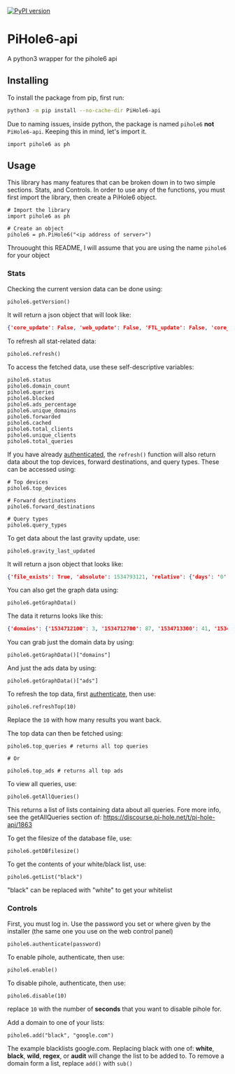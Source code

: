 [![PyPI version](https://badge.fury.io/py/PiHole-api.svg)](https://badge.fury.io/py/PiHole-api)
# PiHole6-api
A python3 wrapper for the pihole6 api

## Installing
To install the package from pip, first run:
```bash
python3 -m pip install --no-cache-dir PiHole6-api
```

Due to naming issues, inside python, the package is named `pihole6` **not** `PiHole6-api`. Keeping this in mind, let's import it.
```python3
import pihole6 as ph
```

## Usage
This library has many features that can be broken down in to two simple sections. Stats, and Controls. In order to use any of the functions, you must first import the library, then create a PiHole6 object.

```python3
# Import the library
import pihole6 as ph

# Create an object
pihole6 = ph.PiHole6("<ip address of server>")
```
Throuought this README, I will assume that you are using the name `pihole6` for your object

### Stats
Checking the current version data can be done using:
```python3
pihole6.getVersion()
```
It will return a json object that will look like:
```json
{'core_update': False, 'web_update': False, 'FTL_update': False, 'core_current': 'v4.0', 'web_current': 'v4.0', 'FTL_current': 'v4.0', 'core_latest': 'v4.0', 'web_latest': 'v4.0', 'FTL_latest': 'v4.0', 'core_branch': 'master', 'web_branch': 'master', 'FTL_branch': ''}
```

To refresh all stat-related data:
```python3
pihole6.refresh()
```

To access the fetched data, use these self-descriptive variables:
```python3
pihole6.status
pihole6.domain_count
pihole6.queries
pihole6.blocked
pihole6.ads_percentage
pihole6.unique_domains
pihole6.forwarded
pihole6.cached
pihole6.total_clients
pihole6.unique_clients
pihole6.total_queries
```

If you have already [authenticated](#Controls), the `refresh()` function will also return data about the top devices, forward destinations, and query types. These can be accessed using:
```python3
# Top devices
pihole6.top_devices

# Forward destinations
pihole6.forward_destinations

# Query types
pihole6.query_types
```

To get data about the last gravity update, use:
```python3
pihole6.gravity_last_updated
```

It will return a json object that looks like:
```json
{'file_exists': True, 'absolute': 1534793121, 'relative': {'days': '0', 'hours': '00', 'minutes': '42'}}
```

You can also get the graph data using:
```python3
pihole6.getGraphData()
```

The data it returns looks like this:
```json
{'domains': {'1534712100': 3, '1534712700': 87, '1534713300': 41, '1534713900': 45, '1534714500': 1, '1534715100': 28, '1534715700': 26, '1534716300': 0, '1534716900': 0, '1534717500': 0, '1534718100': 0, '1534718700': 0, '1534719300': 0, '1534719900': 0, '1534720500': 0, '1534721100': 0, '1534721700': 0, '1534722300': 0, '1534722900': 22, '1534723500': 5, '1534724100': 6, '1534724700': 2, '1534725300': 0, '1534725900': 3, '1534726500': 15, '1534727100': 1, '1534727700': 0, '1534728300': 0, '1534728900': 10, '1534729500': 8, '1534730100': 5, '1534730700': 0, '1534731300': 0, '1534731900': 0, '1534732500': 0, '1534733100': 0, '1534733700': 0, '1534734300': 0, '1534734900': 0, '1534735500': 0, '1534736100': 0, '1534736700': 0, '1534737300': 0, '1534737900': 0, '1534738500': 0, '1534739100': 0, '1534739700': 0, '1534740300': 0, '1534740900': 0, '1534741500': 0, '1534742100': 0, '1534742700': 0, '1534743300': 0, '1534743900': 0, '1534744500': 0, '1534745100': 0, '1534745700': 0, '1534746300': 0, '1534746900': 0, '1534747500': 0, '1534748100': 0, '1534748700': 0, '1534749300': 0, '1534749900': 0, '1534750500': 0, '1534751100': 0, '1534751700': 0, '1534752300': 0, '1534752900': 0, '1534753500': 0, '1534754100': 0, '1534754700': 0, '1534755300': 0, '1534755900': 0, '1534756500': 0, '1534757100': 0, '1534757700': 0, '1534758300': 0, '1534758900': 0, '1534759500': 0, '1534760100': 0, '1534760700': 0, '1534761300': 0, '1534761900': 0, '1534762500': 0, '1534763100': 0, '1534763700': 0, '1534764300': 0, '1534764900': 0, '1534765500': 0, '1534766100': 0, '1534766700': 0, '1534767300': 0, '1534767900': 0, '1534768500': 0, '1534769100': 0, '1534769700': 0, '1534770300': 0, '1534770900': 0, '1534771500': 0, '1534772100': 0, '1534772700': 0, '1534773300': 0, '1534773900': 0, '1534774500': 0, '1534775100': 0, '1534775700': 71, '1534776300': 61, '1534776900': 53, '1534777500': 27, '1534778100': 101, '1534778700': 118, '1534779300': 24, '1534779900': 6, '1534780500': 7, '1534781100': 37, '1534781700': 106, '1534782300': 142, '1534782900': 54, '1534783500': 79, '1534784100': 90, '1534784700': 71, '1534785300': 77, '1534785900': 90, '1534786500': 86, '1534787100': 72, '1534787700': 95, '1534788300': 98, '1534788900': 35, '1534789500': 31, '1534790100': 17, '1534790700': 32, '1534791300': 49, '1534791900': 43, '1534792500': 66, '1534793100': 131, '1534793700': 68, '1534794300': 48, '1534794900': 43, '1534795500': 45, '1534796100': 46, '1534796700': 26}, 'ads': {'1534712100': 0, '1534712700': 6, '1534713300': 0, '1534713900': 0, '1534714500': 0, '1534715100': 0, '1534715700': 0, '1534716300': 0, '1534716900': 0, '1534717500': 0, '1534718100': 0, '1534718700': 0, '1534719300': 0, '1534719900': 0, '1534720500': 0, '1534721100': 0, '1534721700': 0, '1534722300': 0, '1534722900': 0, '1534723500': 0, '1534724100': 0, '1534724700': 0, '1534725300': 0, '1534725900': 0, '1534726500': 0, '1534727100': 0, '1534727700': 0, '1534728300': 0, '1534728900': 0, '1534729500': 0, '1534730100': 0, '1534730700': 0, '1534731300': 0, '1534731900': 0, '1534732500': 0, '1534733100': 0, '1534733700': 0, '1534734300': 0, '1534734900': 0, '1534735500': 0, '1534736100': 0, '1534736700': 0, '1534737300': 0, '1534737900': 0, '1534738500': 0, '1534739100': 0, '1534739700': 0, '1534740300': 0, '1534740900': 0, '1534741500': 0, '1534742100': 0, '1534742700': 0, '1534743300': 0, '1534743900': 0, '1534744500': 0, '1534745100': 0, '1534745700': 0, '1534746300': 0, '1534746900': 0, '1534747500': 0, '1534748100': 0, '1534748700': 0, '1534749300': 0, '1534749900': 0, '1534750500': 0, '1534751100': 0, '1534751700': 0, '1534752300': 0, '1534752900': 0, '1534753500': 0, '1534754100': 0, '1534754700': 0, '1534755300': 0, '1534755900': 0, '1534756500': 0, '1534757100': 0, '1534757700': 0, '1534758300': 0, '1534758900': 0, '1534759500': 0, '1534760100': 0, '1534760700': 0, '1534761300': 0, '1534761900': 0, '1534762500': 0, '1534763100': 0, '1534763700': 0, '1534764300': 0, '1534764900': 0, '1534765500': 0, '1534766100': 0, '1534766700': 0, '1534767300': 0, '1534767900': 0, '1534768500': 0, '1534769100': 0, '1534769700': 0, '1534770300': 0, '1534770900': 0, '1534771500': 0, '1534772100': 0, '1534772700': 0, '1534773300': 0, '1534773900': 0, '1534774500': 0, '1534775100': 0, '1534775700': 3, '1534776300': 19, '1534776900': 21, '1534777500': 12, '1534778100': 23, '1534778700': 40, '1534779300': 12, '1534779900': 3, '1534780500': 5, '1534781100': 9, '1534781700': 11, '1534782300': 39, '1534782900': 13, '1534783500': 13, '1534784100': 18, '1534784700': 12, '1534785300': 6, '1534785900': 19, '1534786500': 14, '1534787100': 7, '1534787700': 17, '1534788300': 26, '1534788900': 18, '1534789500': 10, '1534790100': 9, '1534790700': 10, '1534791300': 24, '1534791900': 13, '1534792500': 19, '1534793100': 21, '1534793700': 8, '1534794300': 7, '1534794900': 4, '1534795500': 7, '1534796100': 6, '1534796700': 4}}
```

You can grab just the domain data by using:
```python3
pihole6.getGraphData()["domains"]
```

And just the ads data by using:
```python3
pihole6.getGraphData()["ads"]
```

To refresh the top data, first [authenticate](#Controls), then use:
```python3
pihole6.refreshTop(10)
```
Replace the `10` with how many results you want back.

The top data can then be fetched using:
```python3
pihole6.top_queries # returns all top queries

# Or

pihole6.top_ads # returns all top ads
```

To view all queries, use:
```python3
pihole6.getAllQueries()
```

This returns a list of lists containing data about all queries. Fore more info, see the getAllQueries section of: https://discourse.pi-hole.net/t/pi-hole-api/1863

To get the filesize of the database file, use:
```python3
pihole6.getDBfilesize()
```

To get the contents of your white/black list, use:
```python3
pihole6.getList("black")
```
"black" can be replaced with "white" to get your whitelist



### <div id="Controls"> Controls </div>
First, you must log in. Use the password you set or where given by the installer (the same one you use on the web control panel)
```python3
pihole6.authenticate(password)
```

To enable pihole, authenticate, then use:
```python3
pihole6.enable()
```

To disable pihole, authenticate, then use:
```python3
pihole6.disable(10)
```
replace `10` with the number of **seconds** that you want to disable pihole for.

Add a domain to one of your lists:
```python3
pihole6.add("black", "google.com")
```
The example blacklists google.com. Replacing black with one of: **white**, **black**, **wild**, **regex**, or **audit** will change the list to be added to. To remove a domain form a list, replace `add()` with `sub()`

